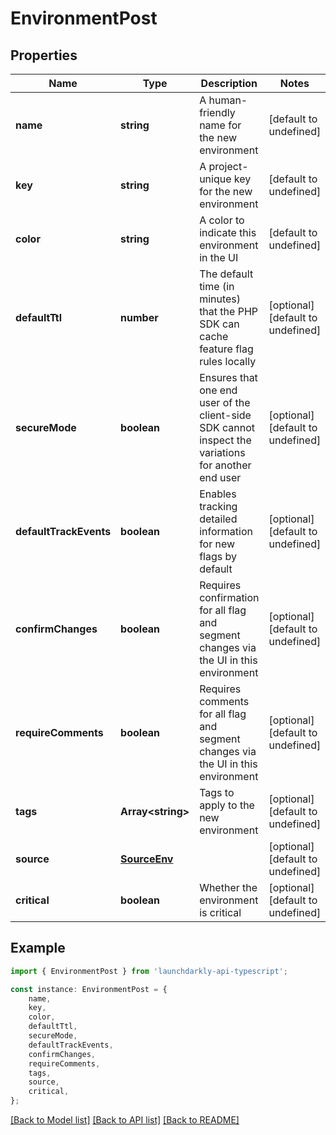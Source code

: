 # EnvironmentPost


## Properties

Name | Type | Description | Notes
------------ | ------------- | ------------- | -------------
**name** | **string** | A human-friendly name for the new environment | [default to undefined]
**key** | **string** | A project-unique key for the new environment | [default to undefined]
**color** | **string** | A color to indicate this environment in the UI | [default to undefined]
**defaultTtl** | **number** | The default time (in minutes) that the PHP SDK can cache feature flag rules locally | [optional] [default to undefined]
**secureMode** | **boolean** | Ensures that one end user of the client-side SDK cannot inspect the variations for another end user | [optional] [default to undefined]
**defaultTrackEvents** | **boolean** | Enables tracking detailed information for new flags by default | [optional] [default to undefined]
**confirmChanges** | **boolean** | Requires confirmation for all flag and segment changes via the UI in this environment | [optional] [default to undefined]
**requireComments** | **boolean** | Requires comments for all flag and segment changes via the UI in this environment | [optional] [default to undefined]
**tags** | **Array&lt;string&gt;** | Tags to apply to the new environment | [optional] [default to undefined]
**source** | [**SourceEnv**](SourceEnv.md) |  | [optional] [default to undefined]
**critical** | **boolean** | Whether the environment is critical | [optional] [default to undefined]

## Example

```typescript
import { EnvironmentPost } from 'launchdarkly-api-typescript';

const instance: EnvironmentPost = {
    name,
    key,
    color,
    defaultTtl,
    secureMode,
    defaultTrackEvents,
    confirmChanges,
    requireComments,
    tags,
    source,
    critical,
};
```

[[Back to Model list]](../README.md#documentation-for-models) [[Back to API list]](../README.md#documentation-for-api-endpoints) [[Back to README]](../README.md)
